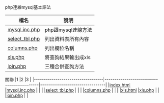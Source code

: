 php連線mysql基本語法

|檔名                                        |說明                  |
|--------------------------------------------|----------------------|
|[mysql.inc.php](mysql.inc.php)              |php跟mysql連線方法    |
|[select_tbl.php](function/select_tbl.php)   |列出資料表所有內容    |
|[columns.php](function/columns.php)         |列出欄位名稱          |
|[xls.php](function/xls.php)                 |將查詢結果輸出成xls   |
|[join.php](function/join.php)               |三種合併查詢方法      |


關聯
|1                                  |2                                           |3                                |
|-----------------------------------|--------------------------------------------|---------------------------------|
|[index.html](index.html)           |[mysql.inc.php](conn/mysql.inc.php)         |                                 |
|                                   |[select_tbl.php](function/select_tbl.php)   |                                 |
|                                   |[columns.php](function/columns.php)         |                                 |
|                                   |[xls.html](function/xls.html)               |[xls.php](function/xls.php)      |
|                                   |[join.php](function/join.php)               |                                 |